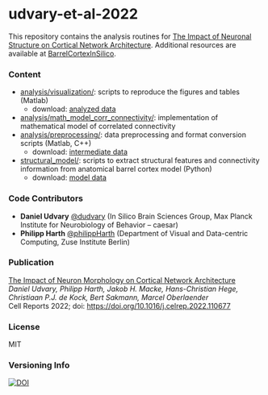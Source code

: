 # udvary-et-al-2022

This repository contains the analysis routines for [
The Impact of Neuronal Structure on Cortical Network Architecture](https://www.sciencedirect.com/science/article/pii/S2211124722004296). Additional resources are available at [BarrelCortexInSilico](https://cortexinsilico.zib.de).

### Content
- [analysis/visualization/](https://github.com/zibneuro/udvary-et-al-2022/tree/master/analysis/visualization): scripts to reproduce the figures and tables (Matlab)
  - download: [analyzed data](https://cortexinsilico.zib.de/download) 
- [analysis/math_model_corr_connectivity/](https://github.com/zibneuro/udvary-et-al-2022/tree/master/analysis/math_model_corr_connectivity): implementation of mathematical model of correlated connectivity
- [analysis/preprocessing/](https://github.com/zibneuro/udvary-et-al-2022/tree/master/analysis/preprocessing): data preprocessing and format conversion scripts (Matlab, C++)
  - download: [intermediate data](https://cortexinsilico.zib.de/download)
- [structural_model/](https://github.com/zibneuro/udvary-et-al-2022/tree/master/structural_model): scripts to extract structural features and connectivity information from anatomical barrel cortex model (Python)
  - download: [model data](https://cortexinsilico.zib.de/download)

### Code Contributors
- **Daniel Udvary** [@dudvary](https://github.com/dudvary) (In Silico Brain Sciences Group, Max Planck Institute for Neurobiology of Behavior – caesar)
- **Philipp Harth** [@philippHarth](https://github.com/philippHarth) (Department of Visual and Data-centric Computing, Zuse Institute Berlin)

### Publication
[The Impact of Neuron Morphology on Cortical Network Architecture](https://www.sciencedirect.com/science/article/pii/S2211124722004296)  
*Daniel Udvary, Philipp Harth, Jakob H. Macke, Hans-Christian Hege, Christiaan P.J. de Kock, Bert Sakmann, Marcel Oberlaender*  
Cell Reports 2022; doi: https://doi.org/10.1016/j.celrep.2022.110677

### License
MIT

### Versioning Info
[![DOI](https://zenodo.org/badge/467093557.svg)](https://zenodo.org/badge/latestdoi/467093557)
